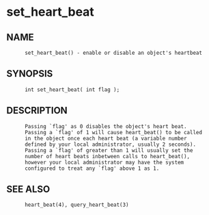 # set_heart_beat
## NAME
          set_heart_beat() - enable or disable an object's heartbeat

## SYNOPSIS
          int set_heart_beat( int flag );

## DESCRIPTION
          Passing `flag' as 0 disables the object's heart beat.
          Passing a `flag' of 1 will cause heart_beat() to be called
          in the object once each heart beat (a variable number
          defined by your local administrator, usually 2 seconds).
          Passing a `flag' of greater than 1 will usually set the
          number of heart beats inbetween calls to heart_beat(),
          however your local administrator may have the system
          configured to treat any `flag' above 1 as 1.

## SEE ALSO
          heart_beat(4), query_heart_beat(3)
